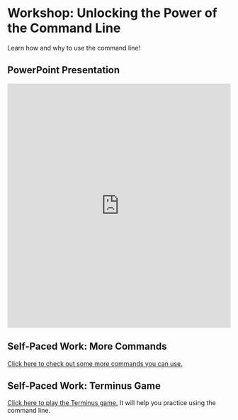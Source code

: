 # Workshop: Unlocking the Power of the Command Line
Learn how and why to use the command line!

## PowerPoint Presentation
<iframe src='https://view.officeapps.live.com/op/embed.aspx?src=https://github.com/hylandtechoutreach/hackathon/raw/main/Activities/CommandLineWorkshop/CommandLine.pptx' width='100%' height='550px' frameborder='0'></iframe>

## Self-Paced Work: More Commands
[Click here to check out some more commands you can use.](MoreCommands.md)

## Self-Paced Work: Terminus Game
[Click here to play the Terminus game.](http://www.mprat.org/Terminus/) It will help you practice using the command line.
